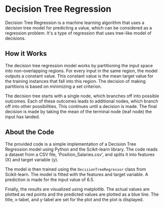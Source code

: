 # Decision Tree Regression

Decision Tree Regression is a machine learning algorithm that uses a decision tree model for predicting a value, which can be considered as a regression problem. It's a type of regression that uses tree-like model of decisions.

## How it Works

The decision tree regression model works by partitioning the input space into non-overlapping regions. For every input in the same region, the model outputs a constant value. This constant value is the mean target value for the training instances that fall into this region. The decision of making partitions is based on minimizing a set criterion.

The decision tree starts with a single node, which branches off into possible outcomes. Each of these outcomes leads to additional nodes, which branch off into other possibilities. This continues until a decision is made. The final decision is made by taking the mean of the terminal node (leaf node) the input has landed.

## About the Code

The provided code is a simple implementation of a Decision Tree Regression model using Python and the Scikit-learn library. The code reads a dataset from a CSV file, 'Position_Salaries.csv', and splits it into features (X) and target variable (y).

The model is then trained using the `DecisionTreeRegressor` class from Scikit-learn. The model is fitted with the features and target variable. A prediction is made for the input value of 6.5.

Finally, the results are visualized using matplotlib. The actual values are plotted as red points and the predicted values are plotted as a blue line. The title, x-label, and y-label are set for the plot and the plot is displayed.